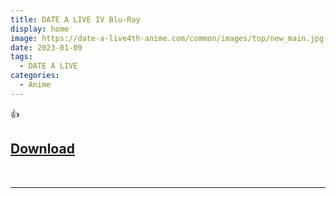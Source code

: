 ```yaml
---
title: DATE A LIVE IV Blu-Ray
display: home
image: https://date-a-live4th-anime.com/common/images/top/new_main.jpg
date: 2023-01-09
tags:
  - DATE A LIVE
categories:
  - Anime
---
```


👍

## **[Download](https://cloud.yami-s.com/0:/DATE%20A%20LIVE%20IV/)**

<br><hr><br>
<Disqus/>
